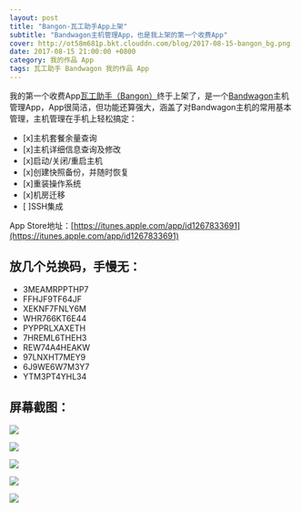 ```yaml
---
layout: post
title: "Bangon-瓦工助手App上架"
subtitle: "Bandwagon主机管理App，也是我上架的第一个收费App"
cover: http://ot58m681p.bkt.clouddn.com/blog/2017-08-15-bangon_bg.png
date: 2017-08-15 21:00:00 +0800
category: 我的作品 App
tags: 瓦工助手 Bandwagon 我的作品 App
---
```


我的第一个收费App[瓦工助手（Bangon）](https://itunes.apple.com/app/id1267833691)终于上架了，是一个[Bandwagon](https://bandwagonhost.com/aff.php?aff=16921)主机管理App，App很简洁，但功能还算强大，涵盖了对Bandwagon主机的常用基本管理，主机管理在手机上轻松搞定：

- [x]主机套餐余量查询
- [x]主机详细信息查询及修改
- [x]启动/关闭/重启主机
- [x]创建快照备份，并随时恢复
- [x]重装操作系统
- [x]机房迁移
- [ ]SSH集成

App Store地址：[https://itunes.apple.com/app/id1267833691](https://itunes.apple.com/app/id1267833691)

## 放几个兑换码，手慢无：

- 3MEAMRPPTHP7
- FFHJF9TF64JF
- XEKNF7FNLY6M
- WHR766KT6E44
- PYPPRLXAXETH
- 7HREML6THEH3
- REW74A4HEAKW
- 97LNXHT7MEY9
- 6J9WE6W7M3Y7
- YTM3PT4YHL34

## 屏幕截图：

![](https://om4ukr2l3.qnssl.com/bangon/IMG_0675.JPG)

![](https://om4ukr2l3.qnssl.com/bangon/IMG_0678.JPG)

![](https://om4ukr2l3.qnssl.com/bangon/IMG_0679.JPG)

![](https://om4ukr2l3.qnssl.com/bangon/IMG_0681.JPG)

![](https://om4ukr2l3.qnssl.com/bangon/IMG_0687.JPG)


